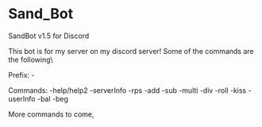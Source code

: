 # Sand_Bot
SandBot v1.5 for Discord

This bot is for my server on my discord server!
Some of the commands are the following\

Prefix: -

Commands:
-help/help2
-serverInfo
-rps
-add
-sub
-multi
-div
-roll
-kiss
-userInfo
-bal
-beg

More commands to come,
